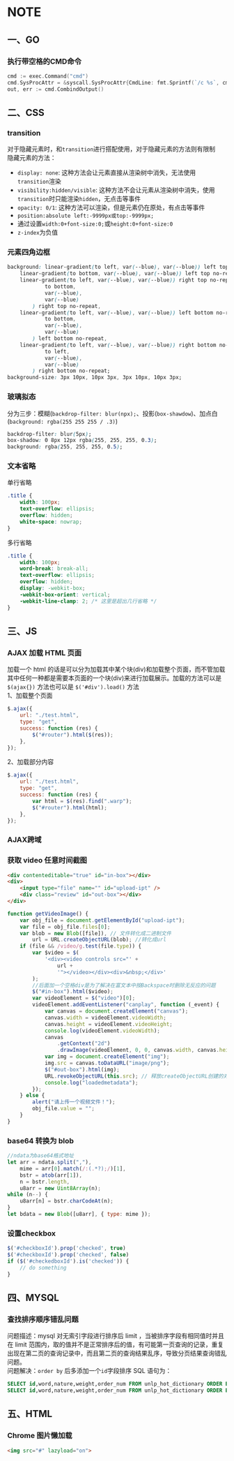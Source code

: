 # NOTE

## 一、GO

### 执行带空格的CMD命令
```go
cmd := exec.Command("cmd")
cmd.SysProcAttr = &syscall.SysProcAttr{CmdLine: fmt.Sprintf(`/c %s`, cmdString), HideWindow: true}
out, err := cmd.CombindOutput()
```
## 二、CSS

### transition

对于隐藏元素时，和`transition`进行搭配使用，对于隐藏元素的方法则有限制  
隐藏元素的方法：

-   `display: none`: 这种方法会让元素直接从渲染树中消失，无法使用`transition`渲染
-   `visibility:hidden/visible`: 这种方法不会让元素从渲染树中消失，使用`transition`时只能渲染`hidden`，无点击等事件
-   `opacity: 0/1`: 这种方法可以渲染，但是元素仍在原处，有点击等事件
-   `position:absolute left:-9999px或top:-9999px;`
-   通过设置`width:0+font-size:0;`或`height:0+font-size:0`
-   `z-index`为负值

### 元素四角边框

```css
background: linear-gradient(to left, var(--blue), var(--blue)) left top no-repeat,
	linear-gradient(to bottom, var(--blue), var(--blue)) left top no-repeat,
	linear-gradient(to left, var(--blue), var(--blue)) right top no-repeat, linear-gradient(
			to bottom,
			var(--blue),
			var(--blue)
		) right top no-repeat,
	linear-gradient(to left, var(--blue), var(--blue)) left bottom no-repeat, linear-gradient(
			to bottom,
			var(--blue),
			var(--blue)
		) left bottom no-repeat,
	linear-gradient(to left, var(--blue), var(--blue)) right bottom no-repeat, linear-gradient(
			to left,
			var(--blue),
			var(--blue)
		) right bottom no-repeat;
background-size: 3px 10px, 10px 3px, 3px 10px, 10px 3px;
```

### 玻璃拟态

分为三步：模糊(`backdrop-filter: blur(npx);`、投影(`box-shawdow`)、加点白(`background: rgba(255 255 255 / .3)`)

```css
backdrop-filter: blur(5px);
box-shadow: 0 8px 12px rgba(255, 255, 255, 0.3);
background: rgba(255, 255, 255, 0.5);
```

### 文本省略

单行省略
```css
.title {
	width: 100px;
	text-overflow: ellipsis;
	overflow: hidden;
	white-space: nowrap;
}
```
多行省略
```css
.title {
	width: 100px;
    word-break: break-all;
    text-overflow: ellipsis;
    overflow: hidden;
    display: -webkit-box;
    -webkit-box-orient: vertical;
    -webkit-line-clamp: 2; /* 这里是超出几行省略 */
}
```

## 三、JS

### AJAX 加载 HTML 页面

加载一个 html 的话是可以分为加载其中某个块(div)和加载整个页面，而不管加载其中任何一种都是需要本页面的一个块(div)来进行加载展示。加载的方法可以是 `$(ajax{})` 方法也可以是 `$('#div').load()` 方法  
1、加载整个页面

```js
$.ajax({
	url: "./test.html",
	type: "get",
	success: function (res) {
		$("#router").html($(res));
	},
});
```

2、加载部分内容

```js
$.ajax({
	url: "./test.html",
	type: "get",
	success: function (res) {
		var html = $(res).find(".warp");
		$("#router").html(html);
	},
});
```

### AJAX跨域

### 获取 video 任意时间截图

```html
<div contenteditable="true" id="in-box"></div>
<div>
	<input type="file" name="" id="upload-ipt" />
	<div class="review" id="out-box"></div>
</div>
```

```js
function getVideoImage() {
	var obj_file = document.getElementById("upload-ipt");
	var file = obj_file.files[0];
	var blob = new Blob([file]), // 文件转化成二进制文件
		url = URL.createObjectURL(blob); //转化成url
	if (file && /video/g.test(file.type)) {
		var $video = $(
			'<div><video controls src="' +
				url +
				'"></video></div><div>&nbsp;</div>'
		);
		//后面加一个空格div是为了解决在富文本中按Backspace时删除无反应的问题
		$("#in-box").html($video);
		var videoElement = $("video")[0];
		videoElement.addEventListener("canplay", function (_event) {
			var canvas = document.createElement("canvas");
			canvas.width = videoElement.videoWidth;
			canvas.height = videoElement.videoHeight;
			console.log(videoElement.videoWidth);
			canvas
				.getContext("2d")
				.drawImage(videoElement, 0, 0, canvas.width, canvas.height);
			var img = document.createElement("img");
			img.src = canvas.toDataURL("image/png");
			$("#out-box").html(img);
			URL.revokeObjectURL(this.src); // 释放createObjectURL创建的对象
			console.log("loadedmetadata");
		});
	} else {
		alert("请上传一个视频文件！");
		obj_file.value = "";
	}
}
```

### base64 转换为 blob

```js
//ndata为base64格式地址
let arr = ndata.split(","),
	mime = arr[0].match(/:(.*?);/)[1],
	bstr = atob(arr[1]),
	n = bstr.length,
	u8arr = new Uint8Array(n);
while (n--) {
	u8arr[n] = bstr.charCodeAt(n);
}
let bdata = new Blob([u8arr], { type: mime });
```

### 设置checkbox
```js
$('#checkboxId').prop('checked', true)
$('#checkboxId').prop('checked', false)
if ($('#checkedboxId').is('checked')) {
	// do something
}
```

## 四、MYSQL

### 查找排序顺序错乱问题

问题描述：mysql 对⽆索引字段进⾏排序后 limit ，当被排序字段有相同值时并且在 limit 范围内，取的值并不是正常排序后的值，有可能第⼀页查询的记录，重复出现在第⼆页的查询记录中，⽽且第⼆页的查询结果乱序，导致分页结果查询错乱问题。  
问题解决：`order by` 后多添加⼀个`id`字段排序
SQL 语句为：

```sql
SELECT id,word,nature,weight,order_num FROM unlp_hot_dictionary ORDER BY order_num, id DESC LIMIT 0,10;
SELECT id,word,nature,weight,order_num FROM unlp_hot_dictionary ORDER BY order_num, id DESC LIMIT 10,10;
```

## 五、HTML

### Chrome 图片懒加载

```html
<img src="#" lazyload="on">
```